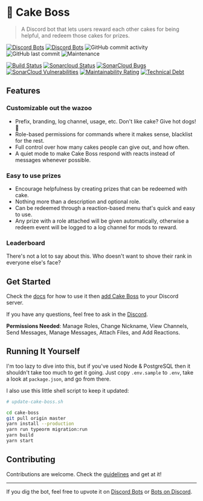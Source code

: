 # 🍰 Cake Boss

> A Discord bot that lets users reward each other cakes for being helpful, and redeem those cakes for prizes.

[![Discord Bots](https://discordbots.org/api/widget/status/611013950942871562.svg)](https://discordbots.org/bot/611013950942871562)
[![Discord Bots](https://discordbots.org/api/widget/lib/611013950942871562.svg)](https://discordbots.org/bot/611013950942871562)
![GitHub commit activity](https://img.shields.io/github/commit-activity/m/dannytatom/cake-boss)
![GitHub last commit](https://img.shields.io/github/last-commit/dannytatom/cake-boss?color=blue)
![Maintenance](https://img.shields.io/maintenance/yes/2019?color=blue)

[![Build Status](https://travis-ci.com/dannytatom/cake-boss.svg?branch=master)](https://travis-ci.com/dannytatom/cake-boss)
[![Sonarcloud Status](https://sonarcloud.io/api/project_badges/measure?project=dannytatom_cake-boss&metric=alert_status)](https://sonarcloud.io/dashboard?id=dannytatom_cake-boss)
[![SonarCloud Bugs](https://sonarcloud.io/api/project_badges/measure?project=dannytatom_cake-boss&metric=bugs)](https://sonarcloud.io/component_measures/metric/reliability_rating/list?id=dannytatom_cake-boss)
[![SonarCloud Vulnerabilities](https://sonarcloud.io/api/project_badges/measure?project=dannytatom_cake-boss&metric=vulnerabilities)](https://sonarcloud.io/component_measures/metric/security_rating/list?id=dannytatom_cake-boss)
[![Maintainability Rating](https://sonarcloud.io/api/project_badges/measure?project=dannytatom_cake-boss&metric=sqale_rating)](https://sonarcloud.io/dashboard?id=dannytatom_cake-boss)
[![Technical Debt](https://sonarcloud.io/api/project_badges/measure?project=dannytatom_cake-boss&metric=sqale_index)](https://sonarcloud.io/dashboard?id=dannytatom_cake-boss)

## Features

### Customizable out the wazoo

- Prefix, branding, log channel, usage, etc. Don't like cake? Give hot dogs! 🌭
- Role-based permissions for commands where it makes sense, blacklist for the rest.
- Full control over how many cakes people can give out, and how often.
- A quiet mode to make Cake Boss respond with reacts instead of messages whenever possible.

### Easy to use prizes

- Encourage helpfulness by creating prizes that can be redeemed with cake.
- Nothing more than a description and optional role.
- Can be redeemed through a reaction-based menu that's quick and easy to use.
- Any prize with a role attached will be given automatically, otherwise a redeem event will be logged to a log channel for mods to reward.

### Leaderboard

There's not a lot to say about this. Who doesn't want to shove their rank in everyone else's face?

## Get Started

Check the [docs](https://cake-boss.js.org/) for how to use it then [add Cake Boss](https://discordapp.com/oauth2/authorize?client_id=611013950942871562&scope=bot&permissions=335588416) to your Discord server.

If you have any questions, feel free to ask in the [Discord](https://discord.gg/2AG9fKt).

**Permissions Needed**: Manage Roles, Change Nickname, View Channels, Send Messages, Manage Messages, Attach Files, and Add Reactions.

## Running It Yourself

I'm too lazy to dive into this, but if you've used Node & PostgreSQL then it shouldn't take too much to get it going. Just copy `.env.sample` to `.env`, take a look at `package.json`, and go from there.

I also use this little shell script to keep it updated:

```zsh
# update-cake-boss.sh

cd cake-boss
git pull origin master
yarn install --production
yarn run typeorm migration:run
yarn build
yarn start
```

## Contributing

Contributions are welcome. Check the [guidelines](https://github.com/dannytatom/cake-boss/blob/master/CONTRIBUTING.md) and get at it!

---

If you dig the bot, feel free to upvote it on [Discord Bots](https://discordbots.org/bot/611013950942871562) or [Bots on Discord](https://bots.ondiscord.xyz/bots/611013950942871562).
